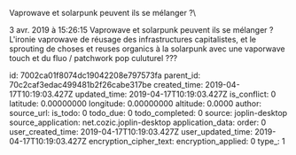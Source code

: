 Vaprowave et solarpunk peuvent ils se mélanger ?\

3 avr. 2019 à 15:26:15
Vaprowave et solarpunk peuvent ils se mélanger ?\
L\'ironie vaprowave de réusage des infrastructures capitalistes, et le
sprouting de choses et reuses organics à la solarpunk avec une vaporwave
touch et du fluo / patchwork pop culuturel ???


id: 7002ca01f8074dc19042208e797573fa
parent_id: 70c2caf3edac499481b2f26cabe317be
created_time: 2019-04-17T10:19:03.427Z
updated_time: 2019-04-17T10:19:03.427Z
is_conflict: 0
latitude: 0.00000000
longitude: 0.00000000
altitude: 0.0000
author: 
source_url: 
is_todo: 0
todo_due: 0
todo_completed: 0
source: joplin-desktop
source_application: net.cozic.joplin-desktop
application_data: 
order: 0
user_created_time: 2019-04-17T10:19:03.427Z
user_updated_time: 2019-04-17T10:19:03.427Z
encryption_cipher_text: 
encryption_applied: 0
type_: 1